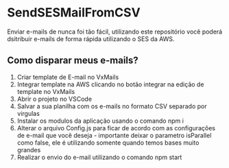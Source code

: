 # SendSESMailFromCSV

Enviar e-mails de nunca foi tão fácil, utilizando este repositório você poderá dsitribuir e-mails de forma rápida utilizando o SES da AWS.

## Como disparar meus e-mails?

1. Criar template de E-mail no VxMails
2. Integrar template na AWS clicando no botão integrar na edição de template no VxMails
3. Abrir o projeto no VSCode
3. Salvar a sua planilha com os e-mails no formato CSV separado por virgulas
4. Instalar os modulos da aplicação usando o comando npm i
5. Alterar o arquivo Config.js para ficar de acordo com as configurações de e-mail que você deseja - importante deixar o parametro isParallel como  false, ele é utilizando somente quando temos bases muito grandes
6. Realizar o envio do e-mail utilizando o comando npm start
